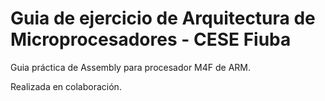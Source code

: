# Guia de ejercicio de Arquitectura de Microprocesadores - CESE Fiuba

Guia práctica de Assembly para procesador M4F de ARM.

Realizada en colaboración.
